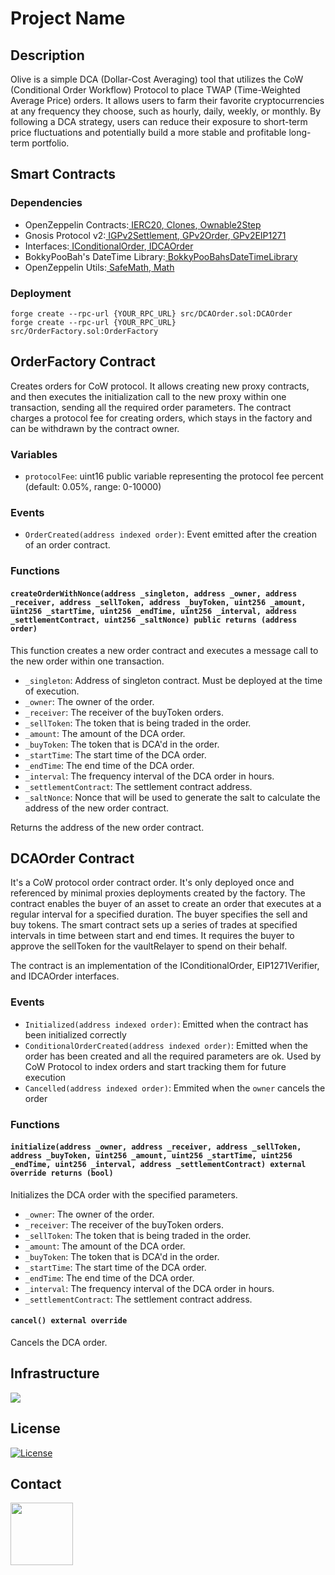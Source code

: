 # Project Name

## Description

Olive is a simple DCA (Dollar-Cost Averaging) tool that utilizes the CoW (Conditional Order
Workflow) Protocol to place TWAP (Time-Weighted Average Price) orders. It allows users to farm
their favorite cryptocurrencies at any frequency they choose, such as hourly, daily, weekly, or
monthly. By following a DCA strategy, users can reduce their exposure to short-term price
fluctuations and potentially build a more stable and profitable long-term portfolio.

## Smart Contracts

### Dependencies

- OpenZeppelin
  Contracts:[ IERC20](https://github.com/OpenZeppelin/openzeppelin-contracts/blob/master/contracts/token/ERC20/IERC20.sol),[ Clones](https://github.com/OpenZeppelin/openzeppelin-contracts/blob/master/contracts/proxy/Clones.sol),[ Ownable2Step](https://github.com/OpenZeppelin/openzeppelin-contracts/blob/master/contracts/access/Ownable2Step.sol)
- Gnosis Protocol
  v2:[ IGPv2Settlement](https://github.com/gnosis/gp-v2-contracts/blob/main/src/contracts/interfaces/IGPv2Settlement.sol),[ GPv2Order](https://github.com/gnosis/gp-v2-contracts/blob/main/src/contracts/libraries/GPv2Order.sol),[ GPv2EIP1271](https://github.com/gnosis/gp-v2-contracts/blob/main/src/contracts/interfaces/GPv2EIP1271.sol)
- Interfaces:[ IConditionalOrder](https://chat.openai.com/chat/interfaces/IConditionalOrder.sol),[ IDCAOrder](https://chat.openai.com/chat/interfaces/IDCAOrder.sol)
- BokkyPooBah's DateTime
  Library:[ BokkyPooBahsDateTimeLibrary](https://github.com/bokkypoobah/BokkyPooBahsDateTimeLibrary)
- OpenZeppelin
  Utils:[ SafeMath](https://github.com/OpenZeppelin/openzeppelin-contracts/blob/master/contracts/utils/math/SafeMath.sol),[ Math](https://github.com/OpenZeppelin/openzeppelin-contracts/blob/master/contracts/utils/math/Math.sol)

### Deployment

```
forge create --rpc-url {YOUR_RPC_URL} src/DCAOrder.sol:DCAOrder
forge create --rpc-url {YOUR_RPC_URL} src/OrderFactory.sol:OrderFactory
```

## OrderFactory Contract

Creates orders for CoW protocol. It allows creating new proxy contracts, and then executes the
initialization call to the new proxy within one transaction, sending all the required order
parameters. The contract charges a protocol fee for creating orders, which stays in the factory and
can be withdrawn by the contract owner.

### Variables

- `protocolFee`: uint16 public variable representing the protocol fee percent (default: 0.05%,
  range: 0-10000)

### Events

- `OrderCreated(address indexed order)`: Event emitted after the creation of an order contract.

### Functions

#### `createOrderWithNonce(address _singleton, address _owner, address _receiver, address _sellToken, address _buyToken, uint256 _amount, uint256 _startTime, uint256 _endTime, uint256 _interval, address _settlementContract, uint256 _saltNonce) public returns (address order)`

This function creates a new order contract and executes a message call to the new order within one
transaction.

- `_singleton`: Address of singleton contract. Must be deployed at the time of execution.
- `_owner`: The owner of the order.
- `_receiver`: The receiver of the buyToken orders.
- `_sellToken`: The token that is being traded in the order.
- `_amount`: The amount of the DCA order.
- `_buyToken`: The token that is DCA'd in the order.
- `_startTime`: The start time of the DCA order.
- `_endTime`: The end time of the DCA order.
- `_interval`: The frequency interval of the DCA order in hours.
- `_settlementContract`: The settlement contract address.
- `_saltNonce`: Nonce that will be used to generate the salt to calculate the address of the new
  order contract.

Returns the address of the new order contract.

## DCAOrder Contract

It's a CoW protocol order contract order. It's only deployed once and referenced by minimal proxies
deployments created by the factory. The contract enables the buyer of an asset to create an order
that executes at a regular interval for a specified duration. The buyer specifies the sell and buy
tokens. The smart contract sets up a series of trades at specified intervals in time between start
and end times. It requires the buyer to approve the sellToken for the vaultRelayer to spend on their
behalf.

The contract is an implementation of the IConditionalOrder, EIP1271Verifier, and IDCAOrder
interfaces.

### Events

- `Initialized(address indexed order)`: Emitted when the contract has been initialized correctly
- `ConditionalOrderCreated(address indexed order)`: Emitted when the order has been created and all
  the required parameters are ok. Used by CoW Protocol to index orders and start tracking them for
  future execution
- `Cancelled(address indexed order)`: Emmited when the `owner` cancels the order

### Functions

#### `initialize(address _owner, address _receiver, address _sellToken, address _buyToken, uint256 _amount, uint256 _startTime, uint256 _endTime, uint256 _interval, address _settlementContract) external override returns (bool)`

Initializes the DCA order with the specified parameters.

- `_owner`: The owner of the order.
- `_receiver`: The receiver of the buyToken orders.
- `_sellToken`: The token that is being traded in the order.
- `_amount`: The amount of the DCA order.
- `_buyToken`: The token that is DCA'd in the order.
- `_startTime`: The start time of the DCA order.
- `_endTime`: The end time of the DCA order.
- `_interval`: The frequency interval of the DCA order in hours.
- `_settlementContract`: The settlement contract address.

#### `cancel() external override`

Cancels the DCA order.

## Infrastructure

![](https://global.discourse-cdn.com/standard14/uploads/daofarm/original/2X/5/568866eeb0b1532a3cf80d3ddb64c728c7a92eff.png)

## License

[![License](https://img.shields.io/badge/license-MIT-blue.svg)](https://opensource.org/licenses/MIT)

## Contact

[<img src="https://global-uploads.webflow.com/5e157548d6f7910beea4e2d6/62a07b53139aec4c1fd07771_discord-logo.png" width="100">](https://discord.gg/dxdao)
